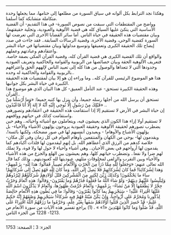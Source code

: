 ------------------------------------------------------------------------

وهكذا نجد الترابط بكل ألوانه في سياق السورة من مطلعها إلى ختامها، مما
يجعلها وحدة متكاملة متشابكة كما أسلفنا.  
وواضح من المقتطفات التي سبقت من نصوص السورة- في هذا التقديم- أن القضية
الأساسية التي يتكئ عليها السياق كله هي قضية الألوهية والعبودية، وتجلية
حقيقتهما، وبيان مقتضيات هذه الحقيقة في حياة الناس. أما سائر القضايا
الأخرى التي تعرضت لها السورة كقضية الوحي، وقضية الآخرة، وقضية الرسالات
السابقة.. فقد جاءت في صدد إيضاح تلك الحقيقة الكبرى وتعميقها وتوسيع
مدلولها وبيان مقتضياتها في حياة البشر واعتقادهم وعبادتهم وعملهم.  
والواقع أن تلك القضية الكبرى هي قضية القرآن كله، وقضية القرآن المكي بصفة
خاصة. فتعريف الألوهية الحقة وبيان خصائصها من الربوبية والقوامة والحاكمية
وتعريف العبودية وحدودها التي لا تتعداها والوصول من هذا كله إلى تعبيد
الناس لإلههم الحق واعترافهم بالربوبية والقوامة والحاكمية له وحده..  
هذا هو الموضوع الرئيسي للقرآن كله.. وما وراءه إن هو إلا بيان لمقتضيات
هذه الحقيقة الكبيرة في حياة البشر بكل جوانبها.  
وهذه الحقيقة الكبيرة تستحق- عند التأمل العميق- كل هذا البيان الذي هو
موضوع هذا القرآن..  
تستحق أن يرسل الله من أجلها رسله جميعا، وأن ينزل بها كتبه جميعا: «وَما
أَرْسَلْنا مِنْ قَبْلِكَ مِنْ رَسُولٍ إِلَّا نُوحِي إِلَيْهِ أَنَّهُ لا إِلهَ إِلَّا أَنَا فَاعْبُدُونِ» ..  
إن حياة البشر في الأرض لا تستقيم إلا إذا استقامت هذه الحقيقة في اعتقادهم
وتصورهم، واستقامت كذلك في حياتهم وواقعهم.  
لا تستقيم أولا إزاء هذا الكون الذي يعيشون فيه، ويتعاملون مع أشيائه
وأحيائه.. وهم حين يضطرب تصورهم لحقيقة الألوهية وحقيقة العبودية يروحون
يؤلهون الأشياء والأحياء- بل يؤلهون الأشباح والأوهام! - ويعبدون أنفسهم
لها في صور مضحكة، ولكنها بائسة!، ويقدمون لها- بوحي من الكهان والمنتفعين
بأوهام العوام في كل زمان وفي كل مكان- خلاصة كدهم من الرزق الذي أعطاهم
الله. بل إنهم ليقدمون لها فلذات أكبادهم كما يقدمون لها أرواحهم في بعض
الأحيان.. وهي أشياء وأحياء لا حول لها ولا قوة، ولا تملك لهم ضرا ولا
نفعا.. وتضطرب حياتهم كلها، وهم يعيشون بين الهلع والجزع من هذه الأشياء
والأحياء وبين التقرب والزلفى لمخلوقات مثلهم، عبوديتها لله كعبوديتهم..
وذلك كما قال الله تعالى عنهم: «وَجَعَلُوا لِلَّهِ مِمَّا ذَرَأَ مِنَ الْحَرْثِ وَالْأَنْعامِ
نَصِيباً. فَقالُوا: هذا لِلَّهِ- بِزَعْمِهِمْ- وَهذا لِشُرَكائِنا! فَما كانَ لِشُرَكائِهِمْ فَلا يَصِلُ
إِلَى اللَّهِ، وَما كانَ لِلَّهِ فَهُوَ يَصِلُ إِلى شُرَكائِهِمْ! ساءَ ما يَحْكُمُونَ! وَكَذلِكَ زَيَّنَ
لِكَثِيرٍ مِنَ الْمُشْرِكِينَ قَتْلَ أَوْلادِهِمْ شُرَكاؤُهُمْ لِيُرْدُوهُمْ وَلِيَلْبِسُوا عَلَيْهِمْ دِينَهُمْ- وَلَوْ
شاءَ اللَّهُ ما فَعَلُوهُ فَذَرْهُمْ وَما يَفْتَرُونَ- وَقالُوا: هذِهِ أَنْعامٌ وَحَرْثٌ حِجْرٌ لا يَطْعَمُها
إِلَّا مَنْ نَشاءُ- بِزَعْمِهِمْ- وَأَنْعامٌ حُرِّمَتْ ظُهُورُها، وَأَنْعامٌ لا يَذْكُرُونَ اسْمَ اللَّهِ عَلَيْهَا
افْتِراءً عَلَيْهِ! - سَيَجْزِيهِمْ بِما كانُوا يَفْتَرُونَ- وَقالُوا: ما فِي بُطُونِ هذِهِ الْأَنْعامِ
خالِصَةٌ لِذُكُورِنا وَمُحَرَّمٌ عَلى أَزْواجِنا، وَإِنْ يَكُنْ مَيْتَةً فَهُمْ فِيهِ شُرَكاءُ! سَيَجْزِيهِمْ
وَصْفَهُمْ إِنَّهُ حَكِيمٌ عَلِيمٌ- قَدْ خَسِرَ الَّذِينَ قَتَلُوا أَوْلادَهُمْ سَفَهاً بِغَيْرِ عِلْمٍ، وَحَرَّمُوا ما
رَزَقَهُمُ اللَّهُ افْتِراءً عَلَى اللَّهِ، قَدْ ضَلُّوا وَما كانُوا مُهْتَدِينَ «1» » . (1) يراجع
تفسير هذه الآيات من سورة الأنعام ص 1213- 1228 من الجزء الثامن.

------------------------------------------------------------------------

الجزء: 3 ¦ الصفحة: 1753
